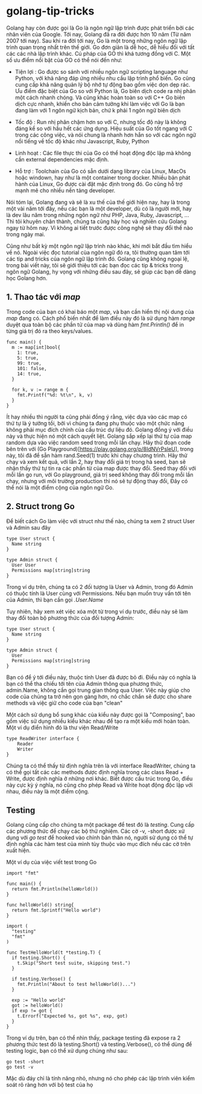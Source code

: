 # golang-tip-tricks

Golang hay còn được gọi là Go là ngôn ngữ lập trình được phát triển bởi các nhân viên của Google. Tới nay, Golang đã ra đời được hơn 10 năm (Từ năm 2007 tới nay). Sau khi ra đời tới nay, Go là một trong những ngôn ngữ lập trình quan trọng nhất trên thế giới. Go đơn giản là dễ học, dễ hiểu đối với tất các các nhà lập trình khác. Cú pháp của GO thì khá tương đồng với C. Một số ưu điểm nổi bật của GO có thể nói đến như:

- Tiện lợi : Go được so sánh với nhiều ngôn ngữ scripting language như Python, với khả năng đáp ứng nhiều nhu cầu lập trình phổ biến. Go cũng cung cấp khả năng quản lý bộ nhớ tự động bao gồm việc dọn dẹp rác. Ưu điểm đặc biệt của Go so với Python là, Go biên dịch code ra nhị phân một cách nhanh chóng. Và cũng khác hoàn toàn so với C++ Go biên dịch cực nhanh, khiến cho bản cảm tưởng khi làm việc với Go là bạn đang làm với 1 ngôn ngữ kịch bản, chứ k phải 1 ngôn ngữ biên dịch

- Tốc độ : Run nhị phân chậm hơn so với C, nhưng tốc độ này là không đáng kể so với hầu hết các ứng dụng. Hiệu suất của Go tốt ngang với C trong các công việc, và nói chung là nhanh hơn hẳn so với các ngôn ngữ nổi tiếng về tốc độ khác như Javascript, Ruby, Python

- Linh hoạt : Các file thực thi của Go có thể hoạt động độc lập mà không cần external dependencies mặc định. 

- Hỗ trợ : Toolchain của Go có sẵn dưới dạng library của Linux, MacOs hoặc windown, hay như là một container trong docker. Nhiều bản phát hành của Linux, Go được cài đặt mặc định trong đó. Go cũng hỗ trợ mạnh mẽ cho nhiều nền tảng developer.

Nói tóm lại, Golang đang và sẽ là xu thế của thế giới hiện nay, hay là trong một vài năm tới đây, nếu các bạn là một developer, dù có là người mới, hay là dev lâu năm trong những ngôn ngữ như PHP, Java, Ruby, Javascript, ... Thì tôi khuyên chân thành, chúng ta cũng hãy học và nghiên cứu Golang ngay từ hôm nay. Vì không ai tiết trước được công nghệ sẽ thay đổi thế nào trong ngày  mai. 

Cũng như bất kỳ một ngôn ngữ lập trình nào khác, khi mới bắt đầu tìm hiểu về nó. Ngoài việc đọc tutorial cùa ngôn ngữ đó ra, tôi thường quan tâm tới các tip and tricks của ngôn ngữ lập trình đó. Golang cũng không ngoại lệ, trong bài viết này, tôi sẽ giới thiệu tới các bạn đọc các tip & tricks trong ngôn ngữ Golang, hy vọng với những điều sau đây, sẽ giúp các bạn dễ dàng học Golang hơn. 

## 1. Thao tác với _map_

Trong code của bạn có khai báo một _map_, và bạn cần hiển thị nội dung của _map_ đang có. Cách phổ biến nhất để làm điều này đó là sử dụng hàm _range_ duyệt qua toàn bộ các phần tử của map và dùng hàm _fmt.Println()_ để in từng giá trị đó ra theo keys/values.

```
func main() {
  m := map[int]bool{
    1: true,
    5: true,
    99: true,
    101: false,
    14: true,
  }

  for k, v := range m {
    fmt.Printf("%d: %t\n", k, v)
  }
}
```

Ít hay nhiều thì người ta cũng phải đồng ý rằng, việc dựa vào các map có thứ tự là ý tưởng tồi, bởi vì chúng ta đang phụ thuộc vào một chức năng không phải mục đích chính của cấu trúc dự liệu đó. Golang đồng ý với điều này và thực hiện nó một cách quyết liệt. Golang sắp xếp lại thứ tự của map random dựa vào việc random seed trong mỗi lần chạy. Hãy thử đoạn code bên trên với (Go Playground)[https://play.golang.org/p/8IdNVrPsleU], trong này, tôi đã để sẵn hàm rand.Seed(1) trước khi chạy chương trình. Hãy thử chạy và xem kết quả, với lần 2, hay thay đổi giá trị trong hà seed, bạn sẽ nhận thấy thứ tự tin ra các phần từ của map được thay đổi. Seed thay đổi với mỗi lần go run, với Go playground, giá trị seed không thay đổi trong mỗi lần chạy, nhưng với môi trường production thì nó sẽ tự động thay đổi, Đây có thể nói là một điểm cộng của ngôn ngữ Go.

## 2. Struct trong Go

Để biết cách Go làm việc với struct như thế nào, chúng ta xem 2 struct User và Admin sau đây

```
type User struct {
  Name string
}

type Admin struct {
  User User
  Permissions map[string]string
}
```

Trong ví dụ trên, chúng ta có 2 đối tượng là User và Admin, trong đó Admin có thuộc tính là User cùng với Permissions. Nếu bạn muốn truy vấn tới tên của Admin, thì bạn cần gọi _.User.Name_

Tuy nhiên, hãy xem xét việc xóa một từ trong ví dụ trước, điều này sẽ làm thay đổi toàn bộ phương thức của đối tượng Admin:

```
type User struct {
  Name string
}

type Admin struct {
  User
  Permissions map[string]string
}
```

Bạn có để ý tới điều này, thuộc tính User đã được bỏ đi. Điều này có nghĩa là bạn có thể tha chiếu tới tên của Admin thông qua phương thức, admin.Name, không cần gọi trung gian thông qua User. Việc này giúp cho code của chúng ta trở nên gọn gàng hơn, nó chắc chắn sẽ được cho share methods và việc giữ cho code của bạn "clean"

Một cách sử dụng bổ sung khác của kiểu này được gọi là "Composing", bao gồm việc sử dụng nhiều kiểu khác nhau để tạo ra một kiểu mới hoàn toàn. Một ví dụ điển hình đó là  thư viện Read/Write

```
type ReadWriter interface {
    Reader
    Writer
}
```
Chúng ta có thể thấy từ định nghĩa trên là với interface ReadWriter, chúng ta có thể gọi tất các các methods được định nghĩa trong các class Read + Write, được định nghĩa ở những nơi khác. Biết được cấu trúc trong Go, điều này cực kỳ ý nghĩa, nó cũng cho phép Read và Write hoạt động độc lập với nhau, điều này là một điểm cộng. 

## Testing

Golang cũng cấp cho chúng ta một package để test đó là _testing_. Cung cấp các phương thức để chạy các bộ thử nghiệm. Các cờ -v, -short được xử dụng với _go test_ để hooked vào chính bản thân nó, người sử dụng có thể tự định nghĩa các hàm test của mình tùy thuộc vào mục đích nếu các cờ trên xuất hiện. 

Một ví dụ của việc viết test trong Go

```
import "fmt"

func main() {
  return fmt.Println(helloWorld())
}

func helloWorld() string{
  return fmt.Sprintf("Hello world")
}

import (
  "testing"
  "fmt"
)

func TestHelloWorld(t *testing.T) {
  if testing.Short() {
    t.Skip("Short test suite, skipping test.")
  }

  if testing.Verbose() {
    fmt.Println("About to test helloWorld()...")
  }

  exp := "Hello world"
  got := helloWorld()
  if exp != got {
    t.Errorf("Expected %s, got %s", exp, got)
  }
}
```

Trong ví dụ trên, bạn có thể nhìn thấy, package testing đã expose ra 2 phương thức test đó là testing.Short() và testing.Verbose(), có thể dùng để  testing logic, bạn có thể xử dụng chúng như sau:

```
go test -short
go test -v

```

Mặc dù đáy chỉ là tính năng nhỏ, nhưng nó cho phép các lập trình viên kiểm soát rõ ràng hơn với bộ test của họ



